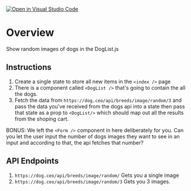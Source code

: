 [![Open in Visual Studio Code](https://classroom.github.com/assets/open-in-vscode-718a45dd9cf7e7f842a935f5ebbe5719a5e09af4491e668f4dbf3b35d5cca122.svg)](https://classroom.github.com/online_ide?assignment_repo_id=12641048&assignment_repo_type=AssignmentRepo)
# Overview

Show random images of dogs in the DogList.js

## Instructions

1. Create a single state to store all new items in the `<index />` page
2. There is a component called `<DogList />` that's going to contain the all the dogs.
3. Fetch the data from `https://dog.ceo/api/breeds/image/random/3` and pass the data you've received from the dogs api into a state then pass that state as a prop to `<DogList/>` which should map out all the results from the shoping cart.

BONUS: We left the `<Form />` component in here deliberately for you. Can you let the user input the number of dogs images they want to see in an input and according to that, the api fetches that number?

## API Endpoints

1. `https://dog.ceo/api/breeds/image/random/` Gets you a single image
2. `https://dog.ceo/api/breeds/image/random/3` Gets you 3 images.
